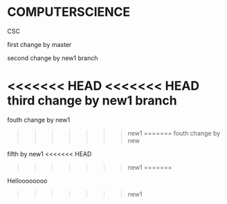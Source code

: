 # COMPUTERSCIENCE
CSC

first change by master

second change by new1 branch

<<<<<<< HEAD
<<<<<<< HEAD
third change by new1 branch
=======
fouth change by new1
>>>>>>> new1
=======
fouth change by new

fifth by new1
<<<<<<< HEAD
>>>>>>> new1
=======

Helloooooooo
>>>>>>> new1
